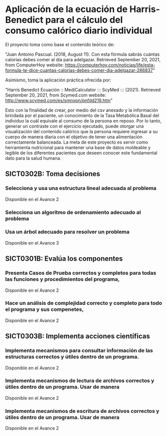# Aplicación de la ecuación de Harris-Benedict para el cálculo del consumo calórico diario individual
El proyecto toma como base el contenido teórico de: 

"Juan Antonio Pascual. (2018, August 11). Con esta fórmula sabrás cuántas calorías debes comer al día para adelgazar. Retrieved September 20, 2021, from ComputerHoy website: https://computerhoy.com/noticias/life/esta-formula-te-dice-cuantas-calorias-debes-comer-dia-adelgazar-286837" 

Asimismo, toma la aplicación práctica ofrecida por:

"Harris Benedict Ecuación :: MediCalculator ::: ScyMed ::: (2021). Retrieved September 20, 2021, from Scymed.com website: http://www.scymed.com/es/smnxpn/pnfdd219.htm"

Esto con la finalidad de crear, por medio del csv anexado y la información brindada por el paciente, un conocimiento de la Tasa Metabólica Basal del individuo la cuál equivale al consumo de la persona en reposo. Por lo tanto, generar un contraste con el ejercicio ejecutado, puede otorgar una visualización del contenido calórico que la persona requiere ingresar a su cuerpo de manera diaria con el objetivo de tener una alimentación correctamente balanceada. La meta de este proyecto es servir como herramienta nutricional para mantener una base de datos moldeable y legible de los diferentes pacientes que deseen conocer este fundamental dato para la salud humana. 

## SICT0302B: Toma decisiones 

### Selecciona y usa una estructura lineal adecuada al problema

Disponible en el Avance 2

### Selecciona un algoritmo de ordenamiento adecuado al problema

### Usa un árbol adecuado para resolver un problema

Disponible en el Avance 3

## SICT0301B: Evalúa los componentes

### Presenta Casos de Prueba correctos y completos para todas las funciones y procedimientos del programa,

Disponible en el Avance 2

### Hace un análisis de complejidad correcto y completo para todo el programa y sus compenetes,

Disponible en el Avance 2


## SICT0303B: Implementa acciones científicas 

### Implementa mecanismos para consultar información de las estructuras correctos y útiles dentro de un programa.

Disponible en el Avance 2

### Implementa mecanismos de lectura de archivos correctos y útiles dentro de un programa. Usar de manera

Disponible en el Avance 2

### Implementa mecanismos de escritura de archivos correctos y útiles dentro de un programa. Usar de manera
Disponible en el Avance 2
